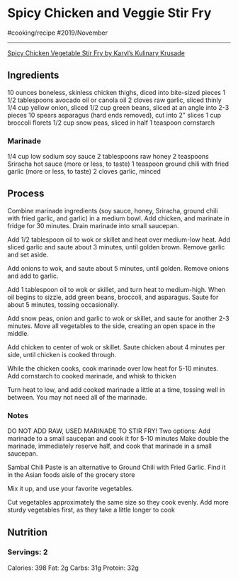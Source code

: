 # Spicy Chicken and Veggie Stir Fry
#cooking/recipe #2019/November
- - - -
[Spicy Chicken Vegetable Stir Fry by Karyl’s Kulinary Krusade](https://karylskulinarykrusade.com/recipe-spicy-chicken-vegetable-stir-fry/)

## Ingredients
10 ounces boneless, skinless chicken thighs, diced into bite-sized pieces
1 1/2 tablespoons avocado oil or canola oil
2 cloves raw garlic, sliced thinly
1/4 cup yellow onion, sliced
1/2 cup green beans, sliced at an angle into 2-3 pieces
10 spears asparagus (hard ends removed), cut into 2" slices
1 cup broccoli florets
1/2 cup snow peas, sliced in half
1 teaspoon cornstarch

### Marinade
1/4 cup low sodium soy sauce
2 tablespoons raw honey
2 teaspoons Sriracha hot sauce (more or less, to taste)
1 teaspoon ground chili with fried garlic (more or less, to taste)
2 cloves garlic, minced

## Process
Combine marinade ingredients (soy sauce, honey, Sriracha, ground chili with fried garlic, and garlic) in a medium bowl. Add chicken, and marinate in fridge for 30 minutes.  Drain marinade into small saucepan.

Add 1/2 tablespoon oil to wok or skillet and heat over medium-low heat. Add sliced garlic and saute about 3 minutes, until golden brown. Remove garlic and set aside.

Add onions to wok, and saute about 5 minutes, until golden. Remove onions and add to garlic.

Add 1 tablespoon oil to wok or skillet, and turn heat to medium-high. When oil begins to sizzle, add green beans, broccoli, and asparagus. Saute for about 5 minutes, tossing occasionally. 

Add snow peas, onion and garlic to wok or skillet, and saute for another 2-3 minutes. Move all vegetables to the side, creating an open space in the middle.

Add chicken to center of wok or skillet. Saute chicken about 4 minutes per side, until chicken is cooked through. 

While the chicken cooks, cook marinade over low heat for 5-10 minutes. Add cornstarch to cooked marinade, and whisk to thicken

Turn heat to low, and add cooked marinade a little at a time, tossing well in between. You may not need all of the marinade.

### Notes
DO NOT ADD RAW, USED MARINADE TO STIR FRY! Two options:
	Add marinade to a small saucepan and cook it for 5-10 minutes
	Make double the marinade, immediately reserve half, and cook that marinade in a small 		saucepan.

Sambal Chili Paste is an alternative to Ground Chili with Fried Garlic. Find it in the Asian foods aisle of the grocery store

Mix it up, and use your favorite vegetables.

Cut vegetables approximately the same size so they cook evenly. Add more sturdy vegetables first, as they take a little longer to cook

## Nutrition
### Servings: 2
Calories: 398
Fat: 2g
Carbs: 31g
Protein: 32g